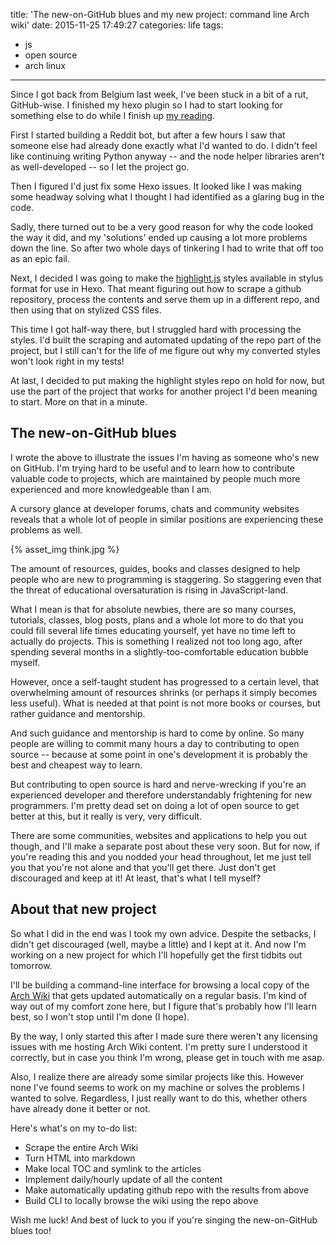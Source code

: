 title: 'The new-on-GitHub blues and my new project: command line Arch wiki'
date: 2015-11-25 17:49:27
categories: life
tags:
- js
- open source
- arch linux
---

Since I got back from Belgium last week, I've been stuck in a bit of a rut, GitHub-wise. I finished my hexo plugin so I had to start looking for something else to do while I finish up [my reading](https://github.com/getify/You-Dont-Know-JS).

First I started building a Reddit bot, but after a few hours I saw that someone else had already done exactly what I'd wanted to do. I didn't feel like continuing writing Python anyway -- and the node helper libraries aren't as well-developed -- so I let the project go.

Then I figured I'd just fix some Hexo issues. It looked like I was making some headway solving what I thought I had identified as a glaring bug in the code.

Sadly, there turned out to be a very good reason for why the code looked the way it did, and my 'solutions' ended up causing a lot more problems down the line. So after two whole days of tinkering I had to write that off too as an epic fail.

<!-- more -->

Next, I decided I was going to make the [highlight.js](https://github.com/isagalaev/highlight.js) styles available in stylus format for use in Hexo. That meant figuring out how to scrape a github repository, process the contents and serve them up in a different repo, and then using that on stylized CSS files.

This time I got half-way there, but I struggled hard with processing the styles. I'd built the scraping and automated updating of the repo part of the project, but I still can't for the life of me figure out why my converted styles won't look right in my tests!

At last, I decided to put making the highlight styles repo on hold for now, but use the part of the project that works for another project I'd been meaning to start. More on that in a minute.

## The new-on-GitHub blues

I wrote the above to illustrate the issues I'm having as someone who's new on GitHub. I'm trying hard to be useful and to learn how to contribute valuable code to projects, which are maintained by people much more experienced and more knowledgeable than I am.

A cursory glance at developer forums, chats and community websites reveals that a whole lot of people in similar positions are experiencing these problems as well.

{% asset_img think.jpg %}

The amount of resources, guides, books and classes designed to help people who are new to programming is staggering. So staggering even that the threat of educational oversaturation is rising in JavaScript-land.

What I mean is that for absolute newbies, there are so many courses, tutorials, classes, blog posts, plans and a whole lot more to do that you could fill several life times educating yourself, yet have no time left to actually do projects. This is something I realized not too long ago, after spending several months in a slightly-too-comfortable education bubble myself.

However, once a self-taught student has progressed to a certain level, that overwhelming amount of resources shrinks (or perhaps it simply becomes less useful). What is needed at that point is not more books or courses, but rather guidance and mentorship.

And such guidance and mentorship is hard to come by online. So many people are willing to commit many hours a day to contributing to open source -- because at some point in one's development it is probably the best and cheapest way to learn.

But contributing to open source is hard and nerve-wrecking if you're an experienced developer and therefore understandably frightening for new programmers. I'm pretty dead set on doing a lot of open source to get better at this, but it really is very, very difficult.

There are some communities, websites and applications to help you out though, and I'll make a separate post about these very soon. But for now, if you're reading this and you nodded your head throughout, let me just tell you that you're not alone and that you'll get there. Just don't get discouraged and keep at it! At least, that's what I tell myself?

## About that new project

So what I did in the end was I took my own advice. Despite the setbacks, I didn't get discouraged (well, maybe a little) and I kept at it. And now I'm working on a new project for which I'll hopefully get the first tidbits out tomorrow.

I'll be building a command-line interface for browsing a local copy of the [Arch Wiki](https://wiki.archlinux.org/) that gets updated automatically on a regular basis. I'm kind of way out of my comfort zone here, but I figure that's probably how I'll learn best, so I won't stop until I'm done (I hope).

By the way, I only started this after I made sure there weren't any licensing issues with me hosting Arch Wiki content. I'm pretty sure I understood it correctly, but in case you think I'm wrong, please get in touch with me asap.

Also, I realize there are already some similar projects like this. However none I've found seems to work on my machine or solves the problems I wanted to solve. Regardless, I just really want to do this, whether others have already done it better or not.

Here's what's on my to-do list:

- Scrape the entire Arch Wiki
- Turn HTML into markdown
- Make local TOC and symlink to the articles
- Implement daily/hourly update of all the content
- Make automatically updating github repo with the results from above
- Build CLI to locally browse the wiki using the repo above

Wish me luck! And best of luck to you if you're singing the new-on-GitHub blues too!
